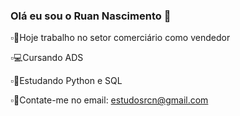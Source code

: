 ### Olá eu sou o Ruan Nascimento 🤙

▫💸Hoje trabalho no setor comerciário como vendedor

▫💻Cursando ADS

▫🌱Estudando Python e SQL

▫📩Contate-me no email: estudosrcn@gmail.com

